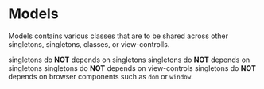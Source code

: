 # Models

Models contains various classes that are to be shared across other singletons, singletons, classes, or view-controlls.

singletons do **NOT** depends on singletons
singletons do **NOT** depends on singletons
singletons do **NOT** depends on view-controls
singletons do **NOT** depends on browser components such as `dom` or `window`.
